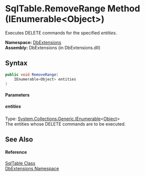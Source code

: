 SqlTable.RemoveRange Method (IEnumerable&lt;Object>)
====================================================
Executes DELETE commands for the specified *entities*.

**Namespace:** [DbExtensions][1]  
**Assembly:** DbExtensions (in DbExtensions.dll)

Syntax
------

```csharp
public void RemoveRange(
	IEnumerable<Object> entities
)
```

#### Parameters

##### *entities*
Type: [System.Collections.Generic.IEnumerable][2]&lt;[Object][3]>  
The entities whose DELETE commands are to be executed.


See Also
--------

#### Reference
[SqlTable Class][4]  
[DbExtensions Namespace][1]  

[1]: ../README.md
[2]: http://msdn.microsoft.com/en-us/library/9eekhta0
[3]: http://msdn.microsoft.com/en-us/library/e5kfa45b
[4]: README.md